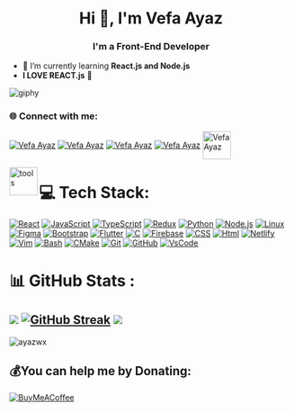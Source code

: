 <h1 align="center">Hi 👋, I'm Vefa Ayaz</h1>
<h3 align="center">I'm a Front-End Developer</h3>


- 🌱 I’m currently learning **React.js and Node.js**
- **I LOVE REACT.js** :blue_heart:

![giphy](https://media.tenor.com/-buzIaq-QeoAAAAM/code-coding.gif)
<h3>🌐 Connect with me:</h3>
<p>
<a href="https://stackoverflow.com/users/18291291/ayaz" target="blank"><img align="center" src="https://skillicons.dev/icons?i=stackoverflow" alt="Vefa Ayaz"/></a>
<a href="https://instagram.com/ayazwx" target="blank"><img align="center" src="https://skillicons.dev/icons?i=instagram" alt="Vefa Ayaz"/></a>
<a href="https://twitter.com/ayazwx" target="blank"><img align="center" src="https://skillicons.dev/icons?i=twitter" alt="Vefa Ayaz"/></a>
<a href="https://www.linkedin.com/in/ayazvefa" target="blank"><img align="center" src="https://skillicons.dev/icons?i=linkedin" alt="Vefa Ayaz"/></a>
<a href="https://ayazvefa.dev" target="blank"><img align="center" src="https://firebasestorage.googleapis.com/v0/b/web-johannesmilke.appspot.com/o/other%2Fsocial%2Fwebsite.png?alt=media" alt="Vefa Ayaz" height="50" width="50" /></a>
</p>
<img align="left" width="50" alt="tools" src="https://camo.githubusercontent.com/beb64ff21c883e318e4f5db5231c2ba4175705bea1c9249e82a41ab375db4f75/68747470733a2f2f6d65646961322e67697068792e636f6d2f6d656469612f51737347456d706b79454f684243623765312f67697068792e6769663f6369643d656366303565343761306e336769316266716e74716d6f62386739616964316f796a327772336473336d67373030626c267269643d67697068792e676966" />
<h1>💻 Tech Stack:</h1>
<p>
<a href="React.js"><img src="https://skillicons.dev/icons?i=react" alt="React"/></a>
<a href="JavaScript"><img src="https://skillicons.dev/icons?i=javascript" alt="JavaScript" /></a>
<a href="TypeScript"><img src="https://skillicons.dev/icons?i=typescript" alt="TypeScript" /></a>
<a href="Redux"><img src="https://skillicons.dev/icons?i=redux" alt="Redux" /></a>
<a href="Python"><img src="https://skillicons.dev/icons?i=py" alt="Python"/></a>
<a href="Node.js"><img src="https://skillicons.dev/icons?i=nodejs" alt="Node.js"/></a>
<a href="Linux"><img src="https://skillicons.dev/icons?i=linux" alt="Linux"/></a>
<a href="Figma"><img src="https://skillicons.dev/icons?i=figma" alt="Figma" /></a>
<a href="Bootstrap"><img src="https://skillicons.dev/icons?i=bootstrap" alt="Bootstrap" /></a>
<a href="Flutter"><img src="https://skillicons.dev/icons?i=flutter" alt="Flutter" /></a>
<a href="C"><img src="https://skillicons.dev/icons?i=c" alt="C" /></a>
<a href="Firebase"><img src="https://skillicons.dev/icons?i=firebase" alt="Firebase"/></a>
<a href="CSS"><img src="https://skillicons.dev/icons?i=css" alt="CSS"/></a>
<a href="Html"><img src="https://skillicons.dev/icons?i=html" alt="Html"/></a>
<a href="Netlify"><img src="https://skillicons.dev/icons?i=netlify" alt="Netlify"/></a>
<a href="Vim"><img src="https://skillicons.dev/icons?i=vim" alt="Vim"/></a>
<a href="Bash"><img src="https://skillicons.dev/icons?i=bash" alt="Bash"/></a>
<a href="CMake"><img src="https://skillicons.dev/icons?i=cmake" alt="CMake"/></a>
<a href="Git"><img src="https://skillicons.dev/icons?i=git" alt="Git"/></a>
<a href="GitHub"><img src="https://skillicons.dev/icons?i=github" alt="GitHub"/></a>
<a href="VsCode"><img src="https://skillicons.dev/icons?i=vscode" alt="VsCode"/></a>
</p>
  
# 📊 GitHub Stats :
![](https://github-readme-stats.vercel.app/api?username=ayazwx&theme=algolia&hide_border=true&include_all_commits=true&count_private=true)
[![GitHub Streak](https://github-readme-streak-stats.herokuapp.com?user=ayazwx&theme=algolia&hide_border=true)](https://git.io/streak-stats)
![](https://github-readme-stats.vercel.app/api/top-langs/?username=ayazwx&theme=algolia&hide_border=true&include_all_commits=true&count_private=false&layout=compact)
---
<!-- [![](https://visitcount.itsvg.in/api?id=ayazwx&icon=5&color=6)](https://visitcount.itsvg.in) -->

<p align="left"> <img src="https://komarev.com/ghpvc/?username=ayazwx&label=Profile%20views&color=0e75b6&style=flat" alt="ayazwx" /> </p>

## 💰You can help me by Donating:
[![BuyMeACoffee](https://img.shields.io/badge/Buy%20Me%20a%20Coffee-ffdd00?style=for-the-badge&logo=buy-me-a-coffee&logoColor=black)](https://buymeacoffee.com/ayazwx) 

